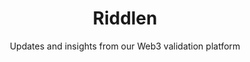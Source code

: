 ---
layout: category
title: "Riddlen"
subtitle: "Updates and insights from our Web3 validation platform"
category: riddlen
---